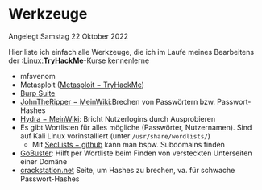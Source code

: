 # Werkzeuge
Angelegt Samstag 22 Oktober 2022

Hier liste ich einfach alle Werkzeuge, die ich im Laufe meines Bearbeitens der [:Linux:**TryHackMe**](../TryHackMe.md)-Kurse kennenlerne


* mfsvenom
* Metasploit ([Metasploit − TryHackMe](https://tryhackme.com/room/rpmetasploit))
* [Burp Suite](./Werkzeuge/Burp_Suite.md)
* [JohnTheRipper − MeinWiki](./Werkzeuge/JohnTheRipper.md):Brechen von Passwörtern bzw. Passwort-Hashes
* [Hydra − MeinWiki](./Werkzeuge/Hydra.md): Bricht Nutzerlogins durch Ausprobieren
* Es gibt Wortlisten für alles mögliche (Passwörter, Nutzernamen). Sind auf Kali Linux vorinstalliert (unter ``/usr/share/wordlists/``)
	* Mit [SecLists − github](https://github.com/danielmiessler/SecLists) kann man bspw. Subdomains finden
* [GoBuster](./Werkzeuge/GoBuster.md): Hilft per Wortliste beim Finden von versteckten Unterseiten einer Domäne
* [crackstation.net](https://crackstation.net/) Seite, um Hashes zu brechen, va. für schwache Passwort-Hashes



